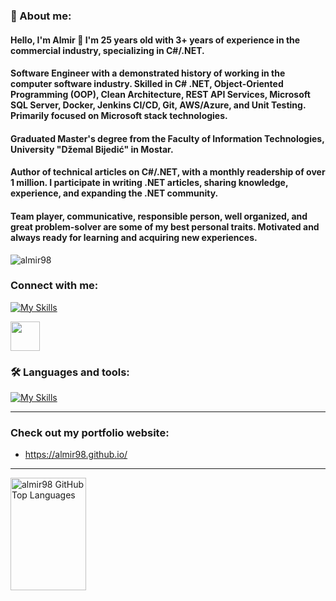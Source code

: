 
### 📜 About me:

#### Hello, I'm Almir 👋 I'm 25 years old with 3+ years of experience in the commercial industry, specializing in C#/.NET.
#### Software Engineer with a demonstrated history of working in the computer software industry. Skilled in C# .NET, Object-Oriented Programming (OOP), Clean Architecture, REST API Services, Microsoft SQL Server, Docker, Jenkins CI/CD, Git, AWS/Azure, and Unit Testing. Primarily focused on Microsoft stack technologies.
#### Graduated Master's degree from the Faculty of Information Technologies, University "Džemal Bijedić"​ in Mostar.
#### Author of technical articles on C#/.NET, with a monthly readership of over 1 million. I participate in writing .NET articles, sharing knowledge, experience, and expanding the .NET community.
#### Team player, communicative, responsible person, well organized, and great problem-solver are some of my best personal traits. Motivated and always ready for learning and acquiring new experiences. 

<p align="left"> <img src="https://komarev.com/ghpvc/?username=almir98&label=Profile%20views&color=0e75b6&style=flat" alt="almir98" /> </p>

### Connect with me:

[![My Skills](https://skillicons.dev/icons?i=linkedin)](https://www.linkedin.com/in/almir-tihak/)

<p>
  <a href="mailto:almir.tihak98@hotmail.com"><img src="https://techcommunity.microsoft.com/t5/image/serverpage/image-id/172206i70472167E79B9D0F/image-size/large?v=v2&px=999" height="47px" width:"47px"/></a>  
</p>

### 🛠️ Languages and tools:

[![My Skills](https://skillicons.dev/icons?i=cs,dotnet,cpp,c,postgres,azure,aws,git,github,docker,jenkins,postman,rabbitmq,redis,html,css,angular,bootstrap,arduino,visualstudio,vscode)](https://skillicons.dev)

---
### Check out my portfolio website:
- https://almir98.github.io/

---
<a href="https://github.com/almir98">
  <img width="49%" height="180em" src="https://github-readme-stats.vercel.app/api/top-langs/?username=almir98&theme=dark&layout=compact" alt="almir98 GitHub Top Languages" />
  
</a>
